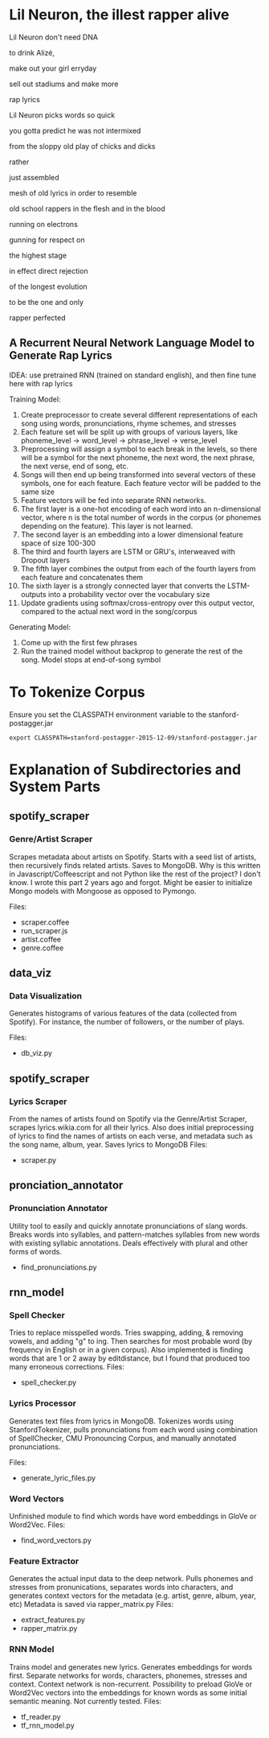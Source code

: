 # Lil Neuron, the illest rapper alive

Lil Neuron don't need DNA

to drink Alizé,

make out your girl erryday

sell out stadiums and make more

rap lyrics



Lil Neuron picks words so quick

you gotta predict he was not intermixed

from the sloppy old play of chicks and dicks

rather

just assembled

mesh of old lyrics in order to resemble

old school rappers in the flesh and in the blood

running on electrons

gunning for respect on

the highest stage

in effect direct rejection

of the longest evolution

to be the one and only

rapper perfected

## A Recurrent Neural Network Language Model to Generate Rap Lyrics
IDEA: use pretrained RNN (trained on standard english), and then fine
tune here with rap lyrics

Training Model:
 1. Create preprocessor to create several different representations of
    each song using words, pronunciations, rhyme schemes, and stresses
 2. Each feature set will be split up with groups of various layers,
    like phoneme_level -> word_level -> phrase_level -> verse_level
 3. Preprocessing will assign a symbol to each break in the levels,
    so there will be a symbol for the next phoneme, the next word,
    the next phrase, the next verse, end of song, etc.
 4. Songs will then end up being transformed into several vectors of
    these symbols, one for each feature. Each feature vector will be padded
    to the same size
 5. Feature vectors will be fed into separate RNN networks.
 6. The first layer is a one-hot encoding of each word into an
    n-dimensional vector, where n is the total number of words in the
    corpus (or phonemes depending on the feature). This layer is not
    learned.
 7. The second layer is an embedding into a lower dimensional feature
    space of size 100-300
 8. The third and fourth layers are LSTM or GRU's, interweaved with
    Dropout layers
 9. The fifth layer combines the output from each of the fourth layers
    from each feature and concatenates them
 10. The sixth layer is a strongly connected layer that converts the
     LSTM-outputs into a probability vector over the vocabulary size
 11. Update gradients using softmax/cross-entropy over this output vector,
     compared to the actual next word in the song/corpus

Generating Model:
 1. Come up with the first few phrases
 2. Run the trained model without backprop to generate the rest of the
    song. Model stops at end-of-song symbol

# To Tokenize Corpus

Ensure you set the CLASSPATH environment variable to the
stanford-postagger.jar

    export CLASSPATH=stanford-postagger-2015-12-09/stanford-postagger.jar


# Explanation of Subdirectories and System Parts

## spotify_scraper
### Genre/Artist Scraper
Scrapes metadata about artists on Spotify. Starts with a seed list of artists, then recursively finds related artists. Saves to MongoDB.
Why is this written in Javascript/Coffeescript and not Python like the rest of the project? I don't know. I wrote this part 2 years ago and forgot. Might be easier to initialize Mongo models with Mongoose as opposed to Pymongo.

Files:
 * scraper.coffee
 * run_scraper.js
 * artist.coffee
 * genre.coffee

## data_viz
### Data Visualization
Generates histograms of various features of the data (collected from Spotify). For instance, the number of followers, or the number of plays.

Files:
 * db_viz.py

## spotify_scraper
### Lyrics Scraper
From the names of artists found on Spotify via the Genre/Artist Scraper, scrapes lyrics.wikia.com for all their lyrics.
Also does initial preprocessing of lyrics to find the names of artists on each verse, and metadata such as the song name, album, year.
Saves lyrics to MongoDB
Files:
 * scraper.py


## pronciation_annotator
### Pronunciation Annotator
Utility tool to easily and quickly annotate pronunciations of slang words. Breaks words into syllables, and pattern-matches syllables from new words with existing syllabic annotations. Deals effectively with plural and other forms of words.
 * find_pronunciations.py

## rnn_model
### Spell Checker
Tries to replace misspelled words. Tries swapping, adding, & removing vowels, and adding "g" to ing. Then searches for most probable word (by frequency in English or in a given corpus). Also implemented is finding words that are 1 or 2 away by editdistance, but I found that produced too many erroneous corrections.
Files:
 * spell_checker.py

### Lyrics Processor
Generates text files from lyrics in MongoDB. Tokenizes words using StanfordTokenizer, pulls pronunciations from each word using combination of
SpellChecker, CMU Pronouncing Corpus, and manually annotated pronunciations.

Files:
 * generate_lyric_files.py

### Word Vectors
Unfinished module to find which words have word embeddings in GloVe or Word2Vec.
Files:
* find_word_vectors.py

### Feature Extractor
Generates the actual input data to the deep network. Pulls phonemes and stresses from pronunications, separates words into characters, and generates context vectors for the metadata (e.g. artist, genre, album, year, etc)
Metadata is saved via rapper_matrix.py
Files:
 * extract_features.py
 * rapper_matrix.py

### RNN Model
Trains model and generates new lyrics. Generates embeddings for words first. Separate networks for words, characters, phonemes, stresses and context. Context network is non-recurrent.
Possibility to preload GloVe or Word2Vec vectors into the embeddings for known words as some initial semantic meaning. Not currently tested.
Files:
 * tf_reader.py
 * tf_rnn_model.py

